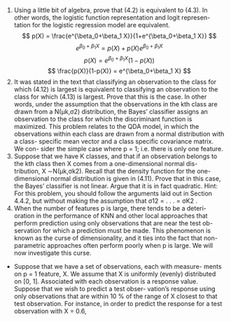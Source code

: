 1.  Using a little bit of algebra, prove that (4.2) is equivalent to (4.3). In other words, the logistic function representation and logit represen- tation for the logistic regression model are equivalent.
$$
p(X)  = \frac{e^{\beta_0+\beta_1 X}}{1+e^{\beta_0+\beta_1 X}}
$$
$$
e^{\beta_0+\beta_1 X}  = p(X)+p(X)e^{\beta_0+\beta_1 X}
$$
$$
p(X) = e^{\beta_0+\beta_1 X}(1-p(X))
$$
$$
\frac{p(X)}{1-p(X)} = e^{\beta_0+\beta_1 X}
$$
1. It was stated in the text that classifying an observation to the class for which (4.12) is largest is equivalent to classifying an observation to the class for which (4.13) is largest. Prove that this is the case. In other words, under the assumption that the observations in the kth class are drawn from a N(μk,σ2) distribution, the Bayes’ classifier assigns an observation to the class for which the discriminant function is maximized.
This problem relates to the QDA model, in which the observations within each class are drawn from a normal distribution with a class- specific mean vector and a class specific covariance matrix. We con- sider the simple case where p = 1; i.e. there is only one feature.
3. Suppose that we have K classes, and that if an observation belongs to the kth class then X comes from a one-dimensional normal dis- tribution, X ∼N(μk,σk2). Recall that the density function for the one-dimensional normal distribution is given in (4.11). Prove that in this case, the Bayes’ classifier is not linear. Argue that it is in fact quadratic.
Hint: For this problem, you should follow the arguments laid out in Section 4.4.2, but without making the assumption that σ12 = . . . = σK2 .
4. When the number of features p is large, there tends to be a deteri- oration in the performance of KNN and other local approaches that perform prediction using only observations that are near the test ob- servation for which a prediction must be made. This phenomenon is known as the curse of dimensionality, and it ties into the fact that non-parametric approaches often perform poorly when p is large. We will now investigate this curse.
 -  Suppose that we have a set of observations, each with measure- ments on p = 1 feature, X. We assume that X is uniformly (evenly) distributed on [0, 1]. Associated with each observation is a response value. Suppose that we wish to predict a test obser- vation’s response using only observations that are within 10 % of the range of X closest to that test observation. For instance, in order to predict the response for a test observation with X = 0.6,